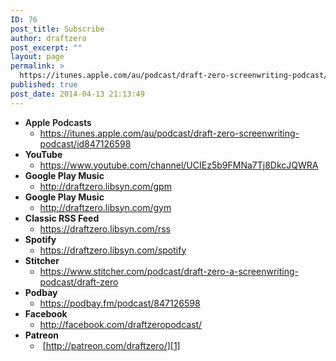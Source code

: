 ```yaml
---
ID: 76
post_title: Subscribe
author: draftzero
post_excerpt: ""
layout: page
permalink: >
  https://itunes.apple.com/au/podcast/draft-zero-screenwriting-podcast/id847126598
published: true
post_date: 2014-04-13 21:13:49
---
```

*   <span style="font-weight: 600;">Apple Podcasts</span> 
    *   <a style="font-size: inherit;" href="https://podcasts.apple.com/au/podcast/draft-zero-screenwriting-podcast/id847126598">https://itunes.apple.com/au/podcast/draft-zero-screenwriting-podcast/id847126598</a>
*   **YouTube** 
    *   <https://www.youtube.com/channel/UCIEz5b9FMNa7Tj8DkcJQWRA>
*   **Google Play Music** 
    *   <a title="Link will open in a new window" href="http://draftzero.libsyn.com/gpm" target="_new" rel="noopener noreferrer">http://draftzero.libsyn.com/gpm</a>
*   **Google Play Music**   
    *   <a title="Link will open in a new window" href="http://draftzero.libsyn.com/gym" target="_new" rel="noopener noreferrer">http://draftzero.libsyn.com/gym</a>
*   **Classic RSS Feed** 
    *   <a title="Link will open in a new window" href="https://draftzero.libsyn.com/rss" target="_new" rel="noopener noreferrer">https://draftzero.libsyn.com/rss</a>
*   **Spotify** 
    *   <a title="Link will open in a new window" href="https://draftzero.libsyn.com/spotify" target="_new" rel="noopener noreferrer">https://draftzero.libsyn.com/spotify</a>
*   **Stitcher**  
    *   <https://www.stitcher.com/podcast/draft-zero-a-screenwriting-podcast/draft-zero>
*   **Podbay** 
    *   <https://podbay.fm/podcast/847126598>
*   **Facebook** 
    *   <http://facebook.com/draftzeropodcast/>
*   **Patreon** 
    *    [http://patreon.com/draftzero/][1]

<!-- wp:paragraph -->



<!-- /wp:paragraph -->

 [1]: http://patreon.com/draftzero